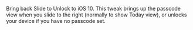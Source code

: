 Bring back Slide to Unlock to iOS 10. This tweak brings up the passcode view when you slide to the right (normally to show Today view), or unlocks your device if you have no passcode set.